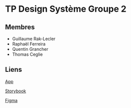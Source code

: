 # TP Design Système Groupe 2

## Membres

- Guillaume Rak-Lecler
- Raphaël Ferreira
- Quentin Grancher
- Thomas Ceglie

## Liens

[App](https://tp-design-system.herokuapp.com/login)

[Storybook](https://desgin-system-storybook.netlify.app/)

[Figma](https://www.figma.com/file/ZApjCi9LT81cZ1BK4OWP17/TP-Design-System?node-id=15%3A3)
